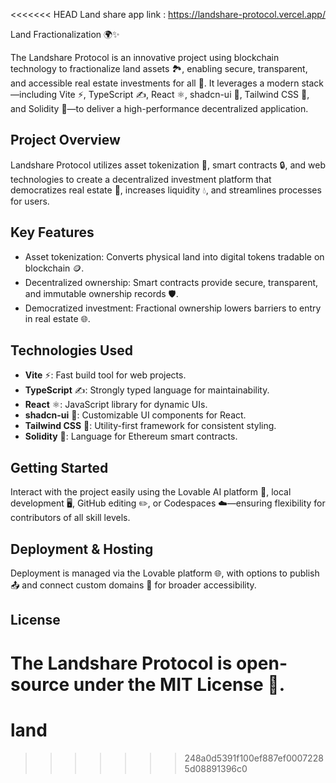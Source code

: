 <<<<<<< HEAD
Land share app link : https://landshare-protocol.vercel.app/

Land Fractionalization 🌍✨

The Landshare Protocol is an innovative project using blockchain technology to fractionalize land assets 🏞️, enabling secure, transparent, and accessible real estate investments for all 🚀. It leverages a modern stack—including Vite ⚡, TypeScript ✍️, React ⚛️, shadcn-ui 🎨, Tailwind CSS 💨, and Solidity 📜—to deliver a high-performance decentralized application.

## Project Overview

Landshare Protocol utilizes asset tokenization 🔄, smart contracts 🔒, and web technologies to create a decentralized investment platform that democratizes real estate 🤝, increases liquidity 💧, and streamlines processes for users.

## Key Features

- Asset tokenization: Converts physical land into digital tokens tradable on blockchain 🪙.
- Decentralized ownership: Smart contracts provide secure, transparent, and immutable ownership records 🛡️.
- Democratized investment: Fractional ownership lowers barriers to entry in real estate 🌐.

## Technologies Used

- **Vite** ⚡: Fast build tool for web projects.
- **TypeScript** ✍️: Strongly typed language for maintainability.
- **React** ⚛️: JavaScript library for dynamic UIs.
- **shadcn-ui** 🎨: Customizable UI components for React.
- **Tailwind CSS** 💨: Utility-first framework for consistent styling.
- **Solidity** 📜: Language for Ethereum smart contracts.

## Getting Started

Interact with the project easily using the Lovable AI platform 🤖, local development 🖥️, GitHub editing ✏️, or Codespaces ☁️—ensuring flexibility for contributors of all skill levels.

## Deployment & Hosting

Deployment is managed via the Lovable platform 🌐, with options to publish 📤 and connect custom domains 🔗 for broader accessibility.

## License

The Landshare Protocol is open-source under the MIT License 📄.
=======
# land
>>>>>>> 248a0d5391f100ef887ef00072285d08891396c0
